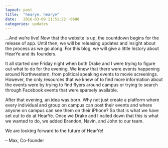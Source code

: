 ```yaml
---
layout: post
title:  "hearye, hearye"
date:   2016-03-09 11:51:22 -0600
categories: updates
---
```

…And we’re live! Now that the website is up, the countdown begins for the release of app. Until then, we will be releasing updates and insight about the process as we go along. For this blog, we will give a little history about HearYe and its founders.

It all started one Friday night when both Drake and I were trying to figure out what to do for the evening. We knew that there were events happening around Northwestern, from political speaking events to movie screenings. However, the only resources that we knew of to find more information about the events were by trying to find flyers around campus or trying to search through Facebook events that were sparsely available.

After that evening, an idea was born. Why not just create a platform where every individual and group on campus can post their events and where anyone on campus can see them on their iPhone? So that is what we have set out to do at HearYe. Once we Drake and I nailed down that this is what we wanted to do, we added Brandon, Navin, and John to our team.

We are looking forward to the future of HearYe!

– Max, Co-founder
